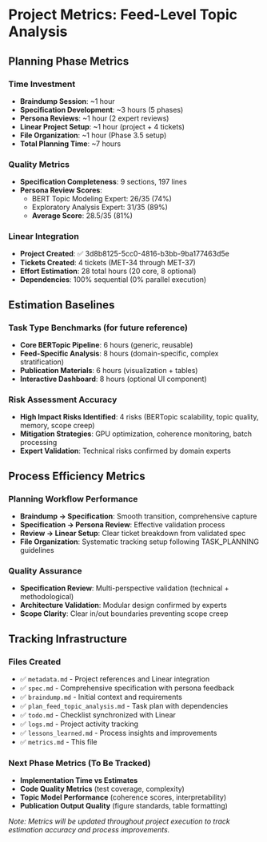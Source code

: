 # Project Metrics: Feed-Level Topic Analysis

## Planning Phase Metrics

### Time Investment
- **Braindump Session**: ~1 hour
- **Specification Development**: ~3 hours (5 phases)
- **Persona Reviews**: ~1 hour (2 expert reviews)
- **Linear Project Setup**: ~1 hour (project + 4 tickets)
- **File Organization**: ~1 hour (Phase 3.5 setup)
- **Total Planning Time**: ~7 hours

### Quality Metrics
- **Specification Completeness**: 9 sections, 197 lines
- **Persona Review Scores**:
  - BERT Topic Modeling Expert: 26/35 (74%)
  - Exploratory Analysis Expert: 31/35 (89%)
  - **Average Score**: 28.5/35 (81%)

### Linear Integration
- **Project Created**: ✅ 3d8b8125-5cc0-4816-b3bb-9ba177463d5e
- **Tickets Created**: 4 tickets (MET-34 through MET-37)
- **Effort Estimation**: 28 total hours (20 core, 8 optional)
- **Dependencies**: 100% sequential (0% parallel execution)

## Estimation Baselines

### Task Type Benchmarks (for future reference)
- **Core BERTopic Pipeline**: 6 hours (generic, reusable)
- **Feed-Specific Analysis**: 8 hours (domain-specific, complex stratification)
- **Publication Materials**: 6 hours (visualization + tables)
- **Interactive Dashboard**: 8 hours (optional UI component)

### Risk Assessment Accuracy
- **High Impact Risks Identified**: 4 risks (BERTopic scalability, topic quality, memory, scope creep)
- **Mitigation Strategies**: GPU optimization, coherence monitoring, batch processing
- **Expert Validation**: Technical risks confirmed by domain experts

## Process Efficiency Metrics

### Planning Workflow Performance
- **Braindump → Specification**: Smooth transition, comprehensive capture
- **Specification → Persona Review**: Effective validation process
- **Review → Linear Setup**: Clear ticket breakdown from validated spec
- **File Organization**: Systematic tracking setup following TASK_PLANNING guidelines

### Quality Assurance
- **Specification Review**: Multi-perspective validation (technical + methodological)
- **Architecture Validation**: Modular design confirmed by experts
- **Scope Clarity**: Clear in/out boundaries preventing scope creep

## Tracking Infrastructure

### Files Created
- ✅ `metadata.md` - Project references and Linear integration
- ✅ `spec.md` - Comprehensive specification with persona feedback
- ✅ `braindump.md` - Initial context and requirements
- ✅ `plan_feed_topic_analysis.md` - Task plan with dependencies
- ✅ `todo.md` - Checklist synchronized with Linear
- ✅ `logs.md` - Project activity tracking
- ✅ `lessons_learned.md` - Process insights and improvements
- ✅ `metrics.md` - This file

### Next Phase Metrics (To Be Tracked)
- **Implementation Time vs Estimates**
- **Code Quality Metrics** (test coverage, complexity)
- **Topic Model Performance** (coherence scores, interpretability)
- **Publication Output Quality** (figure standards, table formatting)

*Note: Metrics will be updated throughout project execution to track estimation accuracy and process improvements.*
